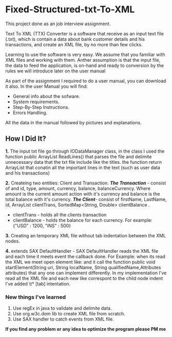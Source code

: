 # Fixed-Structured-txt-To-XML

This project done as an job interview assignment.

Text To XML (TTX) Converter is a software that receive as an input text file (.txt), which is contain a data about bank customer details and his transactions, and create an XML file, by no more than few clicks.

Learning to use the software is very easy. We assume that you familiar with XML files and working with them. Anther assumption is that the input file, the data to feed the application, is on-hand and ready to conversion by the rules we will introduce later on the user manual

As part of the assignment I required to do a user manual, you can download it also. In the user Manual you will find:
  - General info about the sofware.
  - System requirements.
  - Step-By-Step Instructions.
  - Errors Handling.

All the data in the manual followed by pictures and explanations.

## How I Did It?
  
  **1.** The input txt file go through IODataManager class, in the class I used the function public ArrayList<String> ReadLines()
  that parses the file and delimite unnecessary data that the txt file include like the titles. the function return ArrayList<string> that conatin all the important lines in the text (such as user data and his transactions)
  
  **2.** Createing two entities: Client and Transaction.
  ***The Transaction*** - consist of and id, type, amount, currency, balance, balanceCurrency. Where amount is the current amount action with it's currency and balance is the total balance with it's currency.
  ***The Client***- consist of firstName, LastName, id, ArrayList<Transaction> clientTrans, SortedMap<String, Double> clientBalance .
  - clientTrans - holds all the clients transaction
  - clientBalance - holds the balance for each currency. For example: {"USD" : 1200, "INS" : 500}
  
  **3.** Creating an temporary XML file without tab indentation between the XML nodes.
  
  **4.** extends SAX DefaultHandler - SAX DefaultHandler reads the XML file and each time it meets event the callback done.
  For Example: when its read the XML we meet open element like: <element> and it call the function public void startElement(String uri, String localName, String qualifiedName,Attributes attributes) that any one can implement differently.
  In my implementation I've read all the XML file and each new like correspont to the child node indent I've added \\t* [tab] intentation.
  
  
  ### New things I've learned
  
 1. Use regEx in java to validate and delimite data.
 2. Use org.w3c.dom lib to create XML file from scratch.
 3. Use SAX handler to catch events from XML file.
 
 <strong> If you find any problem or any idea to optimize the program please PM me <strong/>
